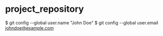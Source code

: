 # project_repository

$ git config --global user.name "John Doe"
$ git config --global user.email johndoe@example.com
